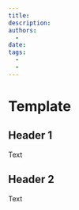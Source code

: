 ```yaml
---
title:
description:
authors:
  - 
date: 
tags:
  -
  -
---
```


# Template

## Header 1

Text

## Header 2

Text